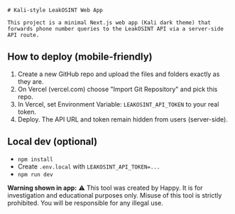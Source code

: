     # Kali-style LeakOSINT Web App

    This project is a minimal Next.js web app (Kali dark theme) that forwards phone number queries to the LeakOSINT API via a server-side API route.

## How to deploy (mobile-friendly)
1. Create a new GitHub repo and upload the files and folders exactly as they are.
2. On Vercel (vercel.com) choose "Import Git Repository" and pick this repo.
3. In Vercel, set Environment Variable: `LEAKOSINT_API_TOKEN` to your real token.
4. Deploy. The API URL and token remain hidden from users (server-side).

## Local dev (optional)
- `npm install`
- Create `.env.local` with `LEAKOSINT_API_TOKEN=...`
- `npm run dev`

**Warning shown in app:**
⚠️ This tool was created by Happy. It is for investigation and educational purposes only. Misuse of this tool is strictly prohibited. You will be responsible for any illegal use.
